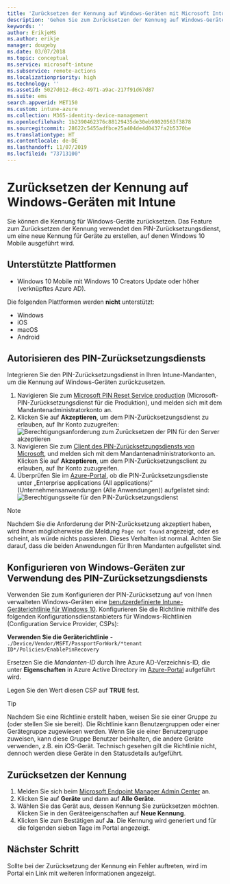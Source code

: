 ```yaml
---
title: 'Zurücksetzen der Kennung auf Windows-Geräten mit Microsoft Intune: Azure | Microsoft-Dokumentation'
description: 'Gehen Sie zum Zurücksetzen der Kennung auf Windows-Geräten wie folgt vor: Installieren Sie den PIN-Zurücksetzungsdienst und den PIN-Zurücksetzungsclient von Microsoft, erstellen Sie eine Geräterichtlinie mit Ihrer Azure Active Directory-Verzeichnis-ID, und setzen Sie die Kennung im Azure-Portal mithilfe von Microsoft-Intune zurück.'
keywords: ''
author: ErikjeMS
ms.author: erikje
manager: dougeby
ms.date: 03/07/2018
ms.topic: conceptual
ms.service: microsoft-intune
ms.subservice: remote-actions
ms.localizationpriority: high
ms.technology: ''
ms.assetid: 5027d012-d6c2-4971-a9ac-217f91d67d87
ms.suite: ems
search.appverid: MET150
ms.custom: intune-azure
ms.collection: M365-identity-device-management
ms.openlocfilehash: 1b2390462376c88129435de30eb98020563f3878
ms.sourcegitcommit: 28622c5455adfbce25a404de4d0437fa2b5370be
ms.translationtype: HT
ms.contentlocale: de-DE
ms.lasthandoff: 11/07/2019
ms.locfileid: "73713100"
---
```

# <a name="reset-the-passcode-on-windows-devices-using-intune"></a>Zurücksetzen der Kennung auf Windows-Geräten mit Intune

Sie können die Kennung für Windows-Geräte zurücksetzen. Das Feature zum Zurücksetzen der Kennung verwendet den PIN-Zurücksetzungsdienst, um eine neue Kennung für Geräte zu erstellen, auf denen Windows 10 Mobile ausgeführt wird. 

## <a name="supported-platforms"></a>Unterstützte Plattformen

- Windows 10 Mobile mit Windows 10 Creators Update oder höher (verknüpftes Azure AD).

Die folgenden Plattformen werden **nicht** unterstützt:
- Windows
- iOS
- macOS
- Android

## <a name="authorize-the-pin-reset-services"></a>Autorisieren des PIN-Zurücksetzungsdiensts

Integrieren Sie den PIN-Zurücksetzungsdienst in Ihren Intune-Mandanten, um die Kennung auf Windows-Geräten zurückzusetzen.

1. Navigieren Sie zum [Microsoft PIN Reset Service production](https://login.windows.net/common/oauth2/authorize?response_type=code&client_id=b8456c59-1230-44c7-a4a2-99b085333e84&resource=https%3A%2F%2Fgraph.windows.net&redirect_uri=https%3A%2F%2Fcred.microsoft.com&state=e9191523-6c2f-4f1d-a4f9-c36f26f89df0&prompt=admin_consent) (Microsoft-PIN-Zurücksetzungsdienst für die Produktion), und melden sich mit dem Mandantenadministratorkonto an.
2. Klicken Sie auf **Akzeptieren**, um dem PIN-Zurücksetzungsdienst zu erlauben, auf Ihr Konto zuzugreifen: ![Berechtigungsanforderung zum Zurücksetzen der PIN für den Server akzeptieren](./media/device-windows-pin-reset/pin-reset-service-home-screen.png)
3. Navigieren Sie zum [Client des PIN-Zurücksetzungsdiensts von Microsoft](https://login.windows.net/common/oauth2/authorize?response_type=code&client_id=9115dd05-fad5-4f9c-acc7-305d08b1b04e&resource=https%3A%2F%2Fcred.microsoft.com%2F&redirect_uri=ms-appx-web%3A%2F%2FMicrosoft.AAD.BrokerPlugin%2F9115dd05-fad5-4f9c-acc7-305d08b1b04e&state=6765f8c5-f4a7-4029-b667-46a6776ad611&prompt=admin_consent), und melden sich mit dem Mandantenadministratorkonto an. Klicken Sie auf **Akzeptieren**, um dem PIN-Zurücksetzungsclient zu erlauben, auf Ihr Konto zuzugreifen.
4. Überprüfen Sie im [Azure-Portal](https://portal.azure.com), ob die PIN-Zurücksetzungsdienste unter „Enterprise applications (All applications)“ (Unternehmensanwendungen (Alle Anwendungen)) aufgelistet sind: ![Berechtigungsseite für den PIN-Zurücksetzungsdienst](./media/device-windows-pin-reset/pin-reset-service-application.png)

> [!NOTE]
> Nachdem Sie die Anforderung der PIN-Zurücksetzung akzeptiert haben, wird Ihnen möglicherweise die Meldung `Page not found` angezeigt, oder es scheint, als würde nichts passieren. Dieses Verhalten ist normal. Achten Sie darauf, dass die beiden Anwendungen für Ihren Mandanten aufgelistet sind.

## <a name="configure-windows-devices-to-use-pin-reset"></a>Konfigurieren von Windows-Geräten zur Verwendung des PIN-Zurücksetzungsdiensts

Verwenden Sie zum Konfigurieren der PIN-Zurücksetzung auf von Ihnen verwalteten Windows-Geräten eine [benutzerdefinierte Intune-Geräterichtlinie für Windows 10](../configuration/custom-settings-windows-10.md). Konfigurieren Sie die Richtlinie mithilfe des folgenden Konfigurationsdienstanbieters für Windows-Richtlinien (Configuration Service Provider, CSPs):

**Verwenden Sie die Geräterichtlinie** - `./Device/Vendor/MSFT/PassportForWork/*tenant ID*/Policies/EnablePinRecovery`

Ersetzen Sie die *Mandanten-ID* durch Ihre Azure AD-Verzeichnis-ID, die unter **Eigenschaften** in Azure Active Directory im [Azure-Portal](https://portal.azure.com) aufgeführt wird.

Legen Sie den Wert diesen CSP auf **TRUE** fest.

> [!TIP]
> Nachdem Sie eine Richtlinie erstellt haben, weisen Sie sie einer Gruppe zu (oder stellen Sie sie bereit). Die Richtlinie kann Benutzergruppen oder einer Gerätegruppe zugewiesen werden. Wenn Sie sie einer Benutzergruppe zuweisen, kann diese Gruppe Benutzer beinhalten, die andere Geräte verwenden, z.B. ein iOS-Gerät. Technisch gesehen gilt die Richtlinie nicht, dennoch werden diese Geräte in den Statusdetails aufgeführt.

## <a name="reset-the-passcode"></a>Zurücksetzen der Kennung

1. Melden Sie sich beim [Microsoft Endpoint Manager Admin Center](https://go.microsoft.com/fwlink/?linkid=2109431) an. 
2. Klicken Sie auf **Geräte** und dann auf **Alle Geräte**.
3. Wählen Sie das Gerät aus, dessen Kennung Sie zurücksetzen möchten. Klicken Sie in den Geräteeigenschaften auf **Neue Kennung**.
4. Klicken Sie zum Bestätigen auf **Ja**. Die Kennung wird generiert und für die folgenden sieben Tage im Portal angezeigt.

## <a name="next-step"></a>Nächster Schritt

Sollte bei der Zurücksetzung der Kennung ein Fehler auftreten, wird im Portal ein Link mit weiteren Informationen angezeigt.
